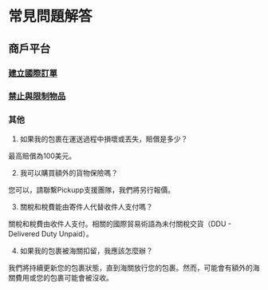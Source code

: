 # 常見問題解答

## 商戶平台

### [建立國際訂單](shang-hu-ping-tai/jian-li-guo-ji-ding-dan.md#chang-jian-wen-ti-jie-da)

### [禁止與限制物品](shang-hu-ping-tai/jin-zhi-yu-xian-zhi-wu-pin.md#chang-jian-wen-ti-jie-da)

### 其他

1. 如果我的包裹在運送過程中損壞或丟失，賠償是多少？&#x20;

最高賠償為100美元。&#x20;

2. 我可以購買額外的貨物保險嗎？&#x20;

您可以，請聯繫Pickupp支援團隊，我們將另行報價。

3. 關稅和稅費能由寄件人代替收件人支付嗎？&#x20;

關稅和稅費由收件人支付。相關的國際貿易術語為未付關稅交貨（DDU - Delivered Duty Unpaid）。&#x20;

4. 如果我的包裹被海關扣留，我應該怎麼辦？

我們將持續更新您的包裹狀態，直到海關放行您的包裹。然而，可能會有額外的海關費用或您的包裹可能會被沒收。
